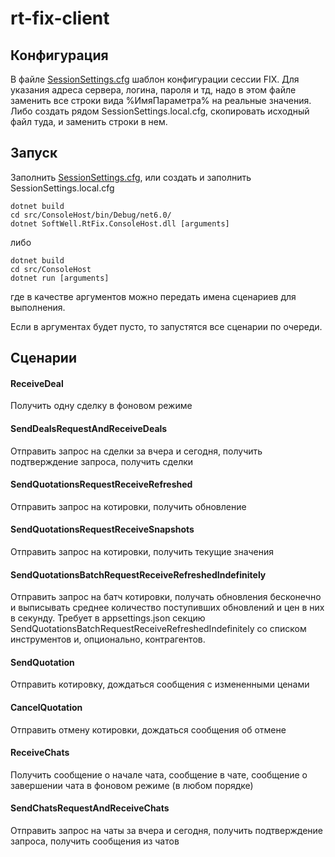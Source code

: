 # rt-fix-client

## Конфигурация

В файле [SessionSettings.cfg](./SessionSettings.cfg) шаблон конфигурации сессии FIX. Для указания адреса сервера, логина, пароля и тд, надо в этом файле заменить все строки вида %ИмяПараметра% на реальные значения. Либо создать рядом SessionSettings.local.cfg, скопировать исходный файл туда, и заменить строки в нем.

## Запуск

Заполнить [SessionSettings.cfg](./SessionSettings.cfg), или создать и заполнить SessionSettings.local.cfg

``` console
dotnet build
cd src/ConsoleHost/bin/Debug/net6.0/
dotnet SoftWell.RtFix.ConsoleHost.dll [arguments]
```

либо 

``` console
dotnet build
cd src/ConsoleHost
dotnet run [arguments]
```

где в качестве аргументов можно передать имена сценариев для выполнения.

Если в аргументах будет пусто, то запустятся все сценарии по очереди.

## Сценарии

#### ReceiveDeal

Получить одну сделку в фоновом режиме

#### SendDealsRequestAndReceiveDeals

Отправить запрос на сделки за вчера и сегодня, получить подтверждение запроса, получить сделки

#### SendQuotationsRequestReceiveRefreshed

Отправить запрос на котировки, получить обновление

#### SendQuotationsRequestReceiveSnapshots

Отправить запрос на котировки, получить текущие значения

#### SendQuotationsBatchRequestReceiveRefreshedIndefinitely

Отправить запрос на батч котировки, получать обновления бесконечно и выписывать среднее количество поступивших обновлений и цен в них в секунду. Требует в appsettings.json секцию SendQuotationsBatchRequestReceiveRefreshedIndefinitely со списком инструментов и, опционально, контрагентов.

#### SendQuotation

Отправить котировку, дождаться сообщения с измененными ценами

#### CancelQuotation

Отправить отмену котировки, дождаться сообщения об отмене

#### ReceiveChats

Получить сообщение о начале чата, сообщение в чате, сообщение о завершении чата в фоновом режиме (в любом порядке)

#### SendChatsRequestAndReceiveChats

Отправить запрос на чаты за вчера и сегодня, получить подтверждение запроса, получить сообщения из чатов